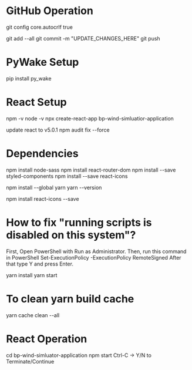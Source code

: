 # GitHub Operation
git config core.autocrlf true

git add --all
git commit -m "UPDATE_CHANGES_HERE"
git push

# PyWake Setup
pip install py_wake

# React Setup
npm -v
node -v
npx create-react-app bp-wind-simluatior-application

update react to v5.0.1
npm audit fix --force

# Dependencies
npm install node-sass
npm install react-router-dom
npm install --save styled-components
npm install --save react-icons

npm install --global yarn
yarn --version

npm install react-icons --save

# How to fix "running scripts is disabled on this system"?
First, Open PowerShell with Run as Administrator.
Then, run this command in PowerShell
Set-ExecutionPolicy -ExecutionPolicy RemoteSigned
After that type Y and press Enter.

yarn install
yarn start

# To clean yarn build cache
yarn cache clean --all

# React Operation
cd bp-wind-simluator-application
npm start
Ctrl-C -> Y/N to Terminate/Continue
